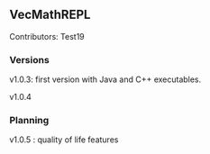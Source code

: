 ## VecMathREPL

Contributors:
Test19
### Versions
v1.0.3: first version with Java and C++ executables.

v1.0.4

### Planning

v1.0.5 : quality of life features
